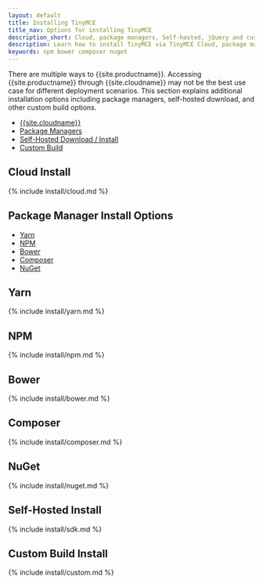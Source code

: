 ```yaml
---
layout: default
title: Installing TinyMCE
title_nav: Options for installing TinyMCE
description_short: Cloud, package managers, Self-hosted, jQuery and custom builds.
description: Learn how to install TinyMCE via TinyMCE Cloud, package manager options, Self-hosted, jQuery and custom build options.
keywords: npm bower composer nuget
---
```


There are multiple ways to  {{site.productname}}. Accessing {{site.productname}} through {{site.cloudname}} may not be the best use case for different deployment scenarios. This section explains additional installation options including package managers, self-hosted download, and other custom build options.

* [{{site.cloudname}}](#cloudinstall)
* [Package Managers](#packagemanagerinstalloptions)
* [Self-Hosted Download / Install](#self-hostedinstall)
* [Custom Build](#custombuildinstall)

## Cloud Install

{% include install/cloud.md %}

## Package Manager Install Options

* [Yarn](#yarn)
* [NPM](#npm)
* [Bower](#bower)
* [Composer](#composer)
* [NuGet](#nuget)

## Yarn

{% include install/yarn.md %}

## NPM

{% include install/npm.md %}

## Bower

{% include install/bower.md %}

## Composer

{% include install/composer.md %}

## NuGet

{% include install/nuget.md %}

## Self-Hosted Install

{% include install/sdk.md %}

## Custom Build Install

{% include install/custom.md %}
